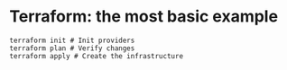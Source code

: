 # Terraform: the most basic example

```
terraform init # Init providers
terraform plan # Verify changes
terraform apply # Create the infrastructure
